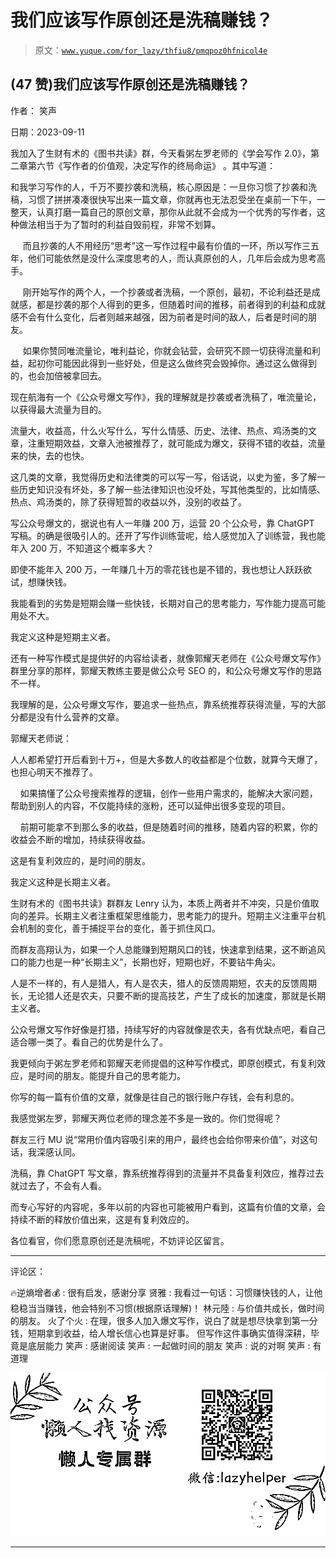 # 我们应该写作原创还是洗稿赚钱？

> 原文：[`www.yuque.com/for_lazy/thfiu8/pmqpoz0hfnicol4e`](https://www.yuque.com/for_lazy/thfiu8/pmqpoz0hfnicol4e)

## (47 赞)我们应该写作原创还是洗稿赚钱？

作者： 笑声

日期：2023-09-11

我加入了生财有术的《图书共读》群，今天看粥左罗老师的《学会写作 2.0》，第二章第六节《写作者的价值观，决定写作的终局命运》 。其中写道：

和我学习写作的人，千万不要抄袭和洗稿，核心原因是：一旦你习惯了抄袭和洗稿，习惯了拼拼凑凑很快写出来一篇文章，你就再也无法忍受坐在桌前一下午，一整天，认真打磨一篇自己的原创文章，那你从此就不会成为一个优秀的写作者，这种做法相当于为了暂时的利益自毁前程，非常不划算。

     而且抄袭的人不用经历“思考”这一写作过程中最有价值的一环，所以写作三五年，他们可能依然是没什么深度思考的人，而认真原创的人，几年后会成为思考高手。

     刚开始写作的两个人，一个抄袭或者洗稿，一个原创，最初，不论利益还是成就感，都是抄袭的那个人得到的更多，但随着时间的推移，前者得到的利益和成就感不会有什么变化，后者则越来越强，因为前者是时间的敌人，后者是时间的朋友。

     如果你赞同唯流量论，唯利益论，你就会钻营，会研究不顾一切获得流量和利益，起初你可能因此得到一些好处，但是这么做终究会毁掉你。通过这么做得到的，也会加倍被拿回去。

现在航海有一个《公众号爆文写作》，我的理解就是抄袭或者洗稿了，唯流量论，以获得最大流量为目的。

流量大，收益高，什么火写什么，写什么情感、历史、法律、热点、鸡汤类的文章，注重短期效益，文章入池被推荐了，就可能成为爆文，获得不错的收益，流量来的快，去的也快。

这几类的文章，我觉得历史和法律类的可以写一写，俗话说，以史为鉴，多了解一些历史知识没有坏处，多了解一些法律知识也没坏处，写其他类型的，比如情感、热点、鸡汤类的，除了获得短暂的收益以外，没别的收益了。

写公众号爆文的，据说也有人一年赚 200 万，运营 20 个公众号，靠 ChatGPT 写稿。的确是很吸引人的。还开了写作训练营呢，给人感觉加入了训练营，我也能年入 200 万，不知道这个概率多大？

即使不能年入 200 万，一年赚几十万的零花钱也是不错的，我也想让人跃跃欲试，想赚快钱。

我能看到的劣势是短期会赚一些快钱，长期对自己的思考能力，写作能力提高可能用处不大。

我定义这种是短期主义者。

还有一种写作模式是提供好的内容给读者，就像郭耀天老师在《公众号爆文写作》群里分享的那样，郭耀天教练主要是做公众号 SEO 的，和公众号爆文写作的思路不一样。

我理解的是，公众号爆文写作，要追求一些热点，靠系统推荐获得流量，写的大部分都是没有什么营养的文章。

郭耀天老师说：

人人都希望打开后看到十万+，但是大多数人的收益都是个位数，就算今天爆了，也担心明天不推荐了。

    如果搞懂了公众号搜索推荐的逻辑，创作一些用户需求的，能解决大家问题，帮助到别人的内容，不仅能持续的涨粉，还可以延伸出很多变现的项目。

    前期可能拿不到那么多的收益，但是随着时间的推移，随着内容的积累，你的收益会不断的增加，持续获得收益。

这是有复利效应的，是时间的朋友。

我定义这种是长期主义者。

生财有术的《图书共读》群群友 Lenry 认为，本质上两者并不冲突，只是价值取向的差异。长期主义者注重框架思维能力，思考能力的提升。短期主义注重平台机会机制的变化，善于捕捉平台的变化，善于抓住风口。

而群友高翔认为，如果一个人总能赚到短期风口的钱，快速拿到结果，这不断追风口的能力也是一种“长期主义”，长期也好，短期也好，不要钻牛角尖。

人是不一样的，有人是猎人，有人是农夫，猎人的反馈周期短，农夫的反馈周期长，无论猎人还是农夫，只要不断的提高技艺，产生了成长的加速度，那就是长期主义者。

公众号爆文写作好像是打猎，持续写好的内容就像是农夫，各有优缺点吧，看自己适合哪一类了。看自己的优势是什么了。

我更倾向于粥左罗老师和郭耀天老师提倡的这种写作模式，即原创模式，有复利效应，是时间的朋友。能提升自己的思考能力。

你写的每一篇有价值的文章，就像是往自己的银行账户存钱，会有利息的。

我感觉粥左罗，郭耀天两位老师的理念差不多是一致的。你们觉得呢？

群友三行 MU 说“常用价值内容吸引来的用户，最终也会给你带来价值”，对这句话，我深感认同。

洗稿，靠 ChatGPT 写文章，靠系统推荐得到的流量并不具备复利效应，推荐过去就过去了，不会有人看。

而专心写好的内容呢，多年以前的内容也可能被用户看到，这篇有价值的文章，会持续不断的释放价值出来，这是有复利效应的。

各位看官，你们愿意原创还是洗稿呢，不妨评论区留言。

* * *

评论区：

🔥逆熵增者💰 : 很有启发，感谢分享
贤雅 : 我看过一句话：习惯赚快钱的人，让他稳稳当当赚钱，他会特别不习惯(根据原话理解)！
林元陸 : 与价值共成长，做时间的朋友。
火了个火 : 在理，很多人加入爆文写作，说白了就是想尽快拿到第一分钱，短期拿到收益，给人增长信心也算是好事。
但写作这件事确实值得深耕，毕竟是底层能力
笑声 : 感谢阅读
笑声 : 一起做时间的朋友
笑声 : 说的对啊
笑声 : 有道理

![](img/1c37d505930596d12a88ab23e11aa07a.png)

* * *